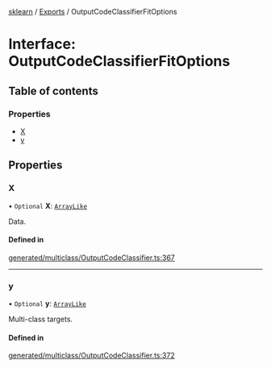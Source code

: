[sklearn](../readme.md) / [Exports](../modules.md) / OutputCodeClassifierFitOptions

# Interface: OutputCodeClassifierFitOptions

## Table of contents

### Properties

- [X](OutputCodeClassifierFitOptions.md#x)
- [y](OutputCodeClassifierFitOptions.md#y)

## Properties

### X

• `Optional` **X**: [`ArrayLike`](../modules.md#arraylike)

Data.

#### Defined in

[generated/multiclass/OutputCodeClassifier.ts:367](https://github.com/transitive-bullshit/scikit-learn-ts/blob/367336a/packages/sklearn/src/generated/multiclass/OutputCodeClassifier.ts#L367)

___

### y

• `Optional` **y**: [`ArrayLike`](../modules.md#arraylike)

Multi-class targets.

#### Defined in

[generated/multiclass/OutputCodeClassifier.ts:372](https://github.com/transitive-bullshit/scikit-learn-ts/blob/367336a/packages/sklearn/src/generated/multiclass/OutputCodeClassifier.ts#L372)
